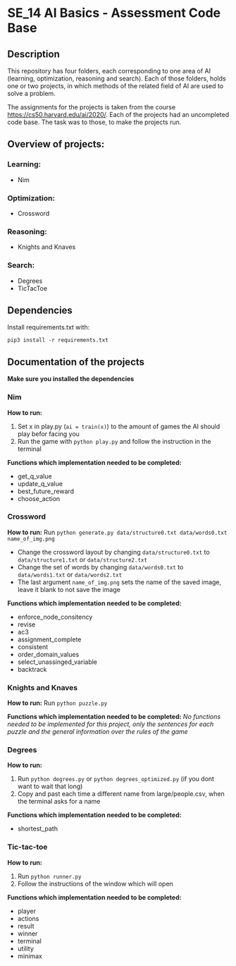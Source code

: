 # SE_14 AI Basics - Assessment Code Base
## Description

This repository has four folders, each corresponding to one area of AI (learning, optimization, reasoning and search). 
Each of those folders, holds one or two projects, in which methods of the related field of AI are used to solve a problem.

The assignments for the projects is taken from the course https://cs50.harvard.edu/ai/2020/. Each of the projects had an uncompleted code base. The task was to those, to make the projects run.

##  Overview of projects:
### Learning:
  - Nim
  
### Optimization:
  - Crossword
  
### Reasoning:
  - Knights and Knaves
  
### Search:
  - Degrees
  - TicTacToe
  
## Dependencies
Install requirements.txt with:

`pip3 install -r requirements.txt`


## Documentation of the projects

**Make sure you installed the dependencies**

### Nim

**How to run:**
1. Set x in  play.py (`ai = train(x)`) to the amount of games the AI should play befor facing you
2. Run the game with `python play.py` and follow the instruction in the terminal

**Functions which implementation needed to be completed:**
- get_q_value
- update_q_value
- best_future_reward
- choose_action

### Crossword

**How to run:**
Run `python generate.py data/structure0.txt data/words0.txt name_of_img.png`
- Change the crossword layout by changing `data/structure0.txt` to `data/structure1.txt` or `data/structure2.txt`
- Change the set of words by changing `data/words0.txt` to `data/words1.txt` or `data/words2.txt`
- The last argument `name_of_img.png` sets the name of the saved image, leave it blank to not save the image


**Functions which implementation needed to be completed:**
- enforce_node_consitency
- revise
- ac3
- assignment_complete
- consistent
- order_domain_values
- select_unassinged_variable
- backtrack

### Knights and Knaves

**How to run:**
Run `python puzzle.py`


**Functions which implementation needed to be completed:**
*No functions needed to be implemented for this project, only the sentences for each puzzle and the general information over the rules of the game*

### Degrees

**How to run:**
1. Run `python degrees.py` or `python degrees_optimized.py` (if you dont want to wait that long)
2. Copy and past each time a different name from large/people.csv, when the terminal asks for a name


**Functions which implementation needed to be completed:**
- shortest_path

### Tic-tac-toe

**How to run:**
1. Run `python runner.py`
2. Follow the instructions of the window which will open


**Functions which implementation needed to be completed:**
- player
- actions
- result
- winner
- terminal
- utility
- minimax




